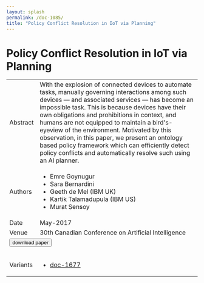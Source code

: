 ```yaml
---
layout: splash
permalink: /doc-1085/
title: "Policy Conflict Resolution in IoT via Planning"
---
```


# Policy Conflict Resolution in IoT via Planning

<table>
    <tbody>
    <tr>
        <td>Abstract</td>
        <td>With the explosion of connected devices to automate tasks, manually governing interactions among such devices — and associated services — has become an impossible task. This is because devices have their own obligations and prohibitions in context, and humans are not equipped to maintain a bird's-eyeview of the environment. Motivated by this observation, in this paper, we present an ontology based policy framework which can efficiently detect policy conflicts and automatically resolve such using an AI planner.</td>
    </tr>
    <tr>
        <td>Authors</td>
        <td>
            <ul>
                <li>Emre Goynugur</li>
                <li>Sara Bernardini</li>
                <li>Geeth de Mel (IBM UK)</li>
                <li>Kartik Talamadupula (IBM US)</li>
                <li>Murat Sensoy</li>
            </ul>
        </td>
    </tr>
    <tr>
        <td>Date</td>
        <td>May-2017</td>
    </tr>
    <tr>
        <td>Venue</td>
        <td>30th Canadian Conference on Artificial Intelligence</td>
    </tr>
        <tr>
            <td colspan="2">
                <form method="get" action="https://dais-ita.org/sites/default/files/canadian-ai.pdf">
                    <button type="submit">download paper</button>
                </form>
            </td>
        </tr>
        <tr>
            <td>Variants</td>
            <td>
                <ul>
                    <li><a href="${varId}">doc-1677</a></li>
                </ul>
            </td>
        </tr>
    </tbody>
</table>
